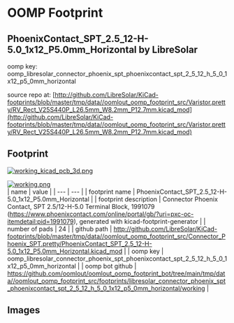 # OOMP Footprint  
## PhoenixContact_SPT_2.5_12-H-5.0_1x12_P5.0mm_Horizontal  by LibreSolar  
  
oomp key: oomp_libresolar_connector_phoenix_spt_phoenixcontact_spt_2_5_12_h_5_0_1x12_p5_0mm_horizontal  
  
source repo at: [http://github.com/LibreSolar/KiCad-footprints/blob/master/tmp/data//oomlout_oomp_footprint_src/Varistor.pretty/RV_Rect_V25S440P_L26.5mm_W8.2mm_P12.7mm.kicad_mod](http://github.com/LibreSolar/KiCad-footprints/blob/master/tmp/data//oomlout_oomp_footprint_src/Varistor.pretty/RV_Rect_V25S440P_L26.5mm_W8.2mm_P12.7mm.kicad_mod)  
## Footprint  
  
[![working_kicad_pcb_3d.png](working_kicad_pcb_3d_600.png)](working_kicad_pcb_3d.png)  
  
[![working.png](working_600.png)](working.png)  
| name | value | 
| --- | --- | 
| footprint name | PhoenixContact_SPT_2.5_12-H-5.0_1x12_P5.0mm_Horizontal | 
| footprint description | Connector Phoenix Contact, SPT 2.5/12-H-5.0 Terminal Block, 1991079 (https://www.phoenixcontact.com/online/portal/gb/?uri=pxc-oc-itemdetail:pid=1991079), generated with kicad-footprint-generator | 
| number of pads | 24 | 
| github path | http://github.com/LibreSolar/KiCad-footprints/blob/master/tmp/data//oomlout_oomp_footprint_src/Connector_Phoenix_SPT.pretty/PhoenixContact_SPT_2.5_12-H-5.0_1x12_P5.0mm_Horizontal.kicad_mod | 
| oomp key | oomp_libresolar_connector_phoenix_spt_phoenixcontact_spt_2_5_12_h_5_0_1x12_p5_0mm_horizontal | 
| oomp bot github | https://github.com/oomlout/oomlout_oomp_footprint_bot/tree/main/tmp/data//oomlout_oomp_footprint_src/footprints/libresolar_connector_phoenix_spt_phoenixcontact_spt_2_5_12_h_5_0_1x12_p5_0mm_horizontal/working | 
## Images  
